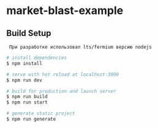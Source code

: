 # market-blast-example

## Build Setup

```
 При разработке использовал lts/fermium версию nodejs
```

```bash
# install dependencies
$ npm install

# serve with hot reload at localhost:3000
$ npm run dev

# build for production and launch server
$ npm run build
$ npm run start

# generate static project
$ npm run generate
```
